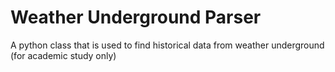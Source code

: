 # Weather Underground Parser
A python class that is used to find historical data from weather underground (for academic study only)
